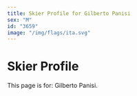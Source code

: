 ```yaml
---
title: Skier Profile for Gilberto Panisi
sex: "M"
id: "3659"
image: "/img/flags/ita.svg" 
---
```


# Skier Profile

This page is for: Gilberto Panisi.
    